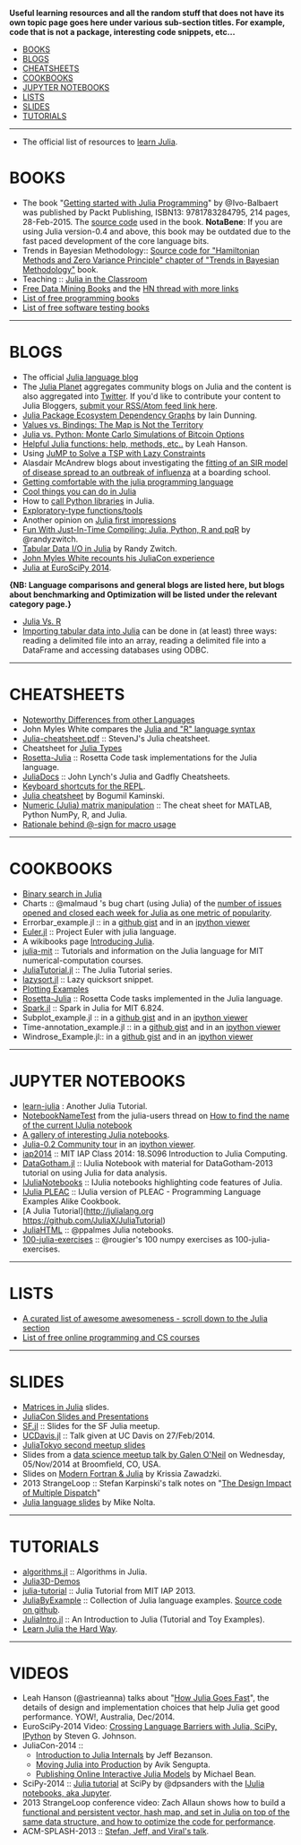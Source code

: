 **Useful learning resources and all the random stuff that does not have its own topic page goes here under various sub-section titles. For example, code that is not a package, interesting code snippets, etc...**

+ [BOOKS](#books)
+ [BLOGS](#blogs)
+ [CHEATSHEETS](#cheatsheets)
+ [COOKBOOKS](#cookbooks)
+ [JUPYTER NOTEBOOKS](#jupyter-notebooks)
+ [LISTS](#lists)
+ [SLIDES](#slides)
+ [TUTORIALS](#tutorials) 

----

+ The official list of resources to [learn Julia](http://julialang.org/learning/).

# BOOKS
+ The book "[Getting started with Julia Programming](https://www.packtpub.com/application-development/getting-started-julia-programming)" by @Ivo-Balbaert was published by Packt Publishing, ISBN13: 9781783284795, 214 pages, 28-Feb-2015. The [source code](https://github.com/Ivo-Balbaert/start_julia) used in the book. __NotaBene__: If you are using Julia version-0.4 and above, this book may be outdated due to the fast paced development of the core language bits.
+ Trends in Bayesian Methodology:: [Source code for "Hamiltonian Methods and Zero Variance Principle" chapter of "Trends in Bayesian Methodology"](https://github.com/scidom/hmc_and_zv_book_chapter.jl) book.
+ Teaching :: [Julia in the Classroom](http://julialang.org/teaching/)
+ [Free Data Mining Books](http://christonard.com/12-free-data-mining-books/) and the [HN thread with more links](https://news.ycombinator.com/item?id=7760969)
+ [List of free programming books](https://github.com/vhf/free-programming-books)
+ [List of free software testing books](https://github.com/ligurio/free-software-testing-books)

----

# BLOGS 
+ The official [Julia language blog](http://julialang.org/blog/)
+ The [Julia Planet](http://www.juliabloggers.com/) aggregates community blogs on Julia and the content is also aggregated into [Twitter](https://twitter.com/juliabloggers). If you'd like to contribute your content to Julia Bloggers, [submit your RSS/Atom feed link here](http://www.juliabloggers.com/julia-bloggers-submit-rss-feed/). 
+ [Julia Package Ecosystem Dependency Graphs](http://iaindunning.com/2014/pkg-deps.html) by Iain Dunning.
+ [Values vs. Bindings: The Map is Not the Territory](http://www.johnmyleswhite.com/notebook/2014/09/06/values-vs-bindings-the-map-is-not-the-territory/)
+ [Julia vs. Python: Monte Carlo Simulations of Bitcoin Options](http://rawrjustin.github.io/blog/2014/03/18/julia-vs-python-monte-carlo-simulations-of-bitcoin-options/)
+ [Helpful Julia functions: help, methods, etc..](http://blog.leahhanson.us/drafts/julia-helps.html) by Leah Hanson.
+ Using [JuMP to Solve a TSP with Lazy Constraints](http://iaindunning.com/2013/mip-callback.html)	
+ Alasdair McAndrew blogs about investigating the [fitting of an SIR model of disease spread to an outbreak of influenza](https://amca01.wordpress.com/2014/01/08/meeting-julia/) at a boarding school.
+ [Getting comfortable with the julia programming language](http://assoc.tumblr.com/post/70484963303/getting-comfortable-with-the-julia-programming-language)
+ [Cool things you can do in Julia](http://assoc.tumblr.com/post/71454527084/cool-things-you-can-do-in-julia)
+ How to [call Python libraries](http://blog.leahhanson.us/julia-calling-python-calling-julia.html) in Julia.
+ [Exploratory-type functions/tools](http://blog.leahhanson.us/julia-helps.html)
+ Another opinion on [Julia first impressions](http://eyeballtrees.com/posts/julia-impressions.html)
+ [Fun With Just-In-Time Compiling: Julia, Python, R and pqR](http://randyzwitch.com/python-pypy-julia-r-pqr-jit-just-in-time-compiler/) by @randyzwitch.
+ [Tabular Data I/O in Julia](http://www.r-bloggers.com/tabular-data-io-in-julia/) by Randy Zwitch.
+ [John Myles White recounts his JuliaCon experience](http://www.johnmyleswhite.com/notebook/2014/06/30/my-experience-at-juliacon/)
+ [Julia at EuroSciPy 2014](https://github.com/stevengj/Julia-EuroSciPy14).   

**{NB: Language comparisons and general blogs are listed here, but blogs about benchmarking and Optimization will be listed under the relevant category page.}**
+ [Julia Vs. R](https://github.com/johnmyleswhite/JuliaVsR)
+ [Importing tabular data into Julia](http://www.r-bloggers.com/tabular-data-io-in-julia/) can be done in (at least) three ways: reading a delimited file into an array, reading a delimited file into a DataFrame and accessing databases using ODBC.


----

# CHEATSHEETS
+ [Noteworthy Differences from other Languages](http://docs.julialang.org/en/release-0.3/manual/noteworthy-differences/)
+ John Myles White compares the [Julia and "R" language syntax](http://www.johnmyleswhite.com/notebook/2012/04/09/comparing-julia-and-rs-vocabularies/)
+ [Julia-cheatsheet.pdf](http://math.mit.edu/~stevenj/Julia-cheatsheet.pdf) :: StevenJ's Julia cheatsheet.
+ Cheatsheet for [Julia Types](https://github.com/tanmaykm/julia_types)
+ [Rosetta-Julia](https://github.com/quinnj/Rosetta-Julia) :: Rosetta Code task implementations for the Julia language.
+ [JuliaDocs](https://github.com/john9631/JuliaDocs) :: John Lynch's Julia and Gadfly Cheatsheets.
+ [Keyboard shortcuts for the REPL](http://docs.julialang.org/en/latest/manual/interacting-with-julia/#key-bindings).
+ [Julia cheatsheet](http://bogumilkaminski.pl/files/julia_express.pdf) by Bogumil Kaminski.
+ [Numeric (Julia) matrix manipulation](http://sebastianraschka.com/Articles/2014_matrix_cheatsheet.html#julia) :: The cheat sheet for MATLAB, Python NumPy, R, and Julia.
+ [Rationale behind @-sign for macro usage](https://stackoverflow.com/questions/29182447/why-do-julia-programmers-need-to-prefix-macros-with-the-at-sign)

----

# COOKBOOKS
+ [Binary search in Julia](http://rosettacode.org/wiki/Binary_search#Julia)
+ Charts :: @malmaud 's bug chart (using Julia) of the [number of issues opened and closed each week for Julia as one metric of popularity](https://gist.github.com/malmaud/9025047). 
+ Errorbar_example.jl :: in a [github gist](https://gist.github.com/gizmaa/7199563) and in an [ipython viewer](http://nbviewer.ipython.org/7210792)
+ [Euler.jl](https://github.com/moon6pence/Euler.jl) :: Project Euler with julia language.
+ A wikibooks page [Introducing Julia](http://en.wikibooks.org/wiki/Introducing_Julia).
+ [julia-mit](https://github.com/stevengj/julia-mit) :: Tutorials and information on the Julia language for MIT numerical-computation courses.
+ [JuliaTutorial.jl](https://github.com/abhi123link/JuliaTutorial.jl) :: The Julia Tutorial series.
+ [lazysort.jl](https://gist.github.com/anj1/2fe551053c849f54677e) :: Lazy quicksort snippet.
+ [Plotting Examples](https://gist.github.com/gizmaa/7214002)
+ [Rosetta-Julia](https://github.com/quinnj/Rosetta-Julia) :: Rosetta Code tasks implemented in the Julia language.
+ [Spark.jl](https://github.com/d9w/Spark.jl) :: Spark in Julia for MIT 6.824.
+ Subplot_example.jl :: in a [github gist](https://gist.github.com/gizmaa/7199540) and in an [ipython viewer](http://nbviewer.ipython.org/7211037)
+ Time-annotation_example.jl :: in a [github gist](https://gist.github.com/gizmaa/7199519) and in an [ipython viewer](http://nbviewer.ipython.org/7211049)
+ Windrose_Example.jl:: in a [github gist](https://gist.github.com/gizmaa/7199478) and in an [ipython viewer](http:/nbviewer.ipython.org/7211059)

----

# JUPYTER NOTEBOOKS
+ [learn-julia](https://github.com/aviks/learn-julia) : Another Julia Tutorial.
+ [NotebookNameTest](http://nbviewer.ipython.org/github/staticfloat/notebooks/blob/master/julia_notebooks/NotebookNameTest.ipynb) from the julia-users thread on [How to find the name of the current IJulia notebook](https://groups.google.com/forum/#!topic/julia-users/mnCEQNd7ew0)
+ [A gallery of interesting Julia notebooks](https://github.com/ipython/ipython/wiki/A-gallery-of-interesting-IPython-Notebooks#julia-notebooks).
+ [Julia-0.2 Community tour](https://github.com/JuliaX/IJuliaNotebooks) in an [ipython viewer](http://nbviewer.ipython.org/urls/raw.github.com/JuliaX/IJuliaNotebooks/master/julia-0.2-community-tour.ipynb).
+ [iap2014](https://github.com/JuliaX/iap2014) :: MIT IAP Class 2014: 18.S096 Introduction to Julia Computing.
+ [DataGotham.jl](https://github.com/johnmyleswhite/DataGotham.jl) :: IJulia Notebook with material for DataGotham-2013 tutorial on using Julia for data analysis.
+ [IJuliaNotebooks](https://github.com/JuliaX/IJuliaNotebooks) :: IJulia notebooks highlighting code features of Julia.
+ [IJulia PLEAC](https://github.com/catawbasam/IJulia_PLEAC) :: IJulia version of PLEAC - Programming Language Examples Alike Cookbook.
+ [A Julia Tutorial](http://julialang.org https://github.com/JuliaX/JuliaTutorial)
+ [JuliaHTML](https://github.com/ppalmes/JuliaHTML) :: @ppalmes Julia notebooks.
+ [100-julia-exercises](https://github.com/chezou/julia-100-exercises) :: @rougier's 100 numpy exercises as 100-julia-exercises.

----

# LISTS
+ [A curated list of awesome awesomeness - scroll down to the Julia section](https://github.com/bayandin/awesome-awesomeness)
+ [List of free online programming and CS courses](https://github.com/fffaraz/free-programming-courses)

----
 
# SLIDES
+ [Matrices in Julia](http://stanford.edu/class/ee103/slides/julia_matrices_slides.pdf) slides.
+ [JuliaCon Slides and Presentations](https://github.com/JuliaCon/presentations)
+ [SF.jl](https://github.com/johnmyleswhite/SF.jl) :: Slides for the SF Julia meetup.
+ [UCDavis.jl](https://github.com/johnmyleswhite/UCDavis.jl) :: Talk given at UC Davis on 27/Feb/2014.
+ [JuliaTokyo second meetup slides](http://juliatokyo.connpass.com/event/8010/presentation/)
+ Slides from a [data science meetup talk by Galen O'Neil](http://datascienceassn.org/content/2014-11-05-spark-gotchas-and-anti-patterns-julia-language) on Wednesday, 05/Nov/2014 at Broomfield, CO, USA.
+ Slides on [Modern Fortran & Julia](http://www.slideshare.net/krissiazawadzki/seminar-fortran-and-julia) by Krissia Zawadzki.
+ 2013 StrangeLoop :: Stefan Karpinski's talk notes on "[The Design Impact of Multiple Dispatch](http://nbviewer.ipython.org/b8fe9dbb36c1427b9f22)" 
+ [Julia language slides](http://wiki.scinethpc.ca/wiki/images/7/71/Scinet_julia.pdf) by Mike Nolta.

----

# TUTORIALS
+ [algorithms.jl](https://github.com/cfusting/algorithms.jl) :: Algorithms in Julia.
+ [Julia3D-Demos](https://github.com/d2dev/Julia3D-Demos)
+ [julia-tutorial](https://github.com/JuliaLang/julia-tutorial) :: Julia Tutorial from MIT IAP 2013.
+ [JuliaByExample](http://www.scolvin.com/juliabyexample/) :: Collection of Julia language examples. [Source code on github](https://github.com/samuelcolvin/JuliaByExample).
+ [JuliaIntro.jl](https://github.com/scidom/JuliaIntro.jl) :: An Introduction to Julia (Tutorial and Toy Examples).
+ [Learn Julia the Hard Way](https://github.com/chrisvoncsefalvay/learn-julia-the-hard-way).

----

# VIDEOS
+ Leah Hanson (@astrieanna) talks about "[How Julia Goes Fast](https://yow.eventer.com/yow-2014-1222/how-julia-goes-faster-by-leah-hanson-1694)", the details of design and implementation choices that help Julia get good performance. YOW!, Australia, Dec/2014.
+ EuroSciPy-2014 Video: [Crossing Language Barriers with Julia, SciPy, IPython](https://www.youtube.com/watch?v=jhlVHoeB05A&list=PLYx7XA2nY5GfavGAILg08spnrR7QWLimi) by Steven G. Johnson.
+ JuliaCon-2014 ::
   - [Introduction to Julia Internals](https://www.youtube.com/watch?v=osdeT-tWjzk) by Jeff Bezanson.
   - [Moving Julia into Production](https://www.youtube.com/watch?v=eQ8-_Q67-2U) by Avik Sengupta.
   - [Publishing Online Interactive Julia Models](https://www.youtube.com/watch?v=bV39IkeMCSY) by Michael Bean.
+ SciPy-2014 :: [Julia tutorial](https://www.youtube.com/watch?v=vWkgEddb4-A) at SciPy by @dpsanders with the [IJulia notebooks, aka Jupyter](https://github.com/dpsanders/scipy_2014_julia).
+ 2013 StrangeLoop conference video: Zach Allaun shows how to build a [functional and persistent vector, hash map, and set in Julia on top of the same data structure, and how to optimize the code for performance](http://www.infoq.com/presentations/julia-vectors-maps-sets). 
+ ACM-SPLASH-2013 :: [Stefan, Jeff, and Viral's talk](https://github.com/ViralBShah/julia-presentations/tree/master/SPLASH-2013).




